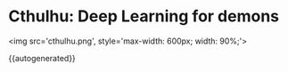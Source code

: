 # Cthulhu: Deep Learning for demons

<img src='cthulhu.png', style='max-width: 600px; width: 90%;'>

{{autogenerated}}